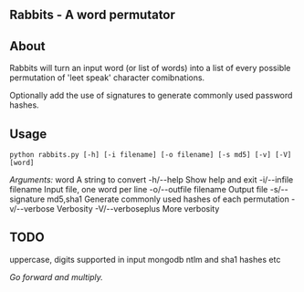 Rabbits - A word permutator
---------------------------

About
-----

Rabbits will turn an input word (or list of words) into a list of every possible
permutation of 'leet speak' character comibnations.

Optionally add the use of signatures to generate commonly used password hashes.

Usage 
-----

    python rabbits.py [-h] [-i filename] [-o filename] [-s md5] [-v] [-V] [word]

*Arguments:*
word                    A string to convert
-h/--help              Show help and exit
-i/--infile filename    Input file, one word per line
-o/--outfile filename   Output file
-s/--signature md5,sha1 Generate commonly used hashes of each permutation
-v/--verbose           Verbosity
-V/--verboseplus       More verbosity

TODO
------

uppercase, digits supported in input
mongodb
ntlm and sha1 hashes
etc

_Go forward and multiply._
